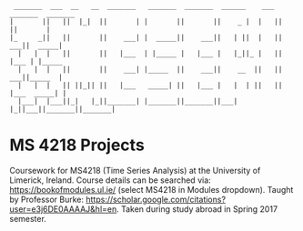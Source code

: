 ```
 _______  ___  __   __  _______   _______  _______  ______    ___  _______  _______ 
|       ||   ||  |_|  ||       | |       ||       ||    _ |  |   ||       ||       |
|_     _||   ||       ||    ___| |  _____||    ___||   | ||  |   ||    ___||  _____|
  |   |  |   ||       ||   |___  | |_____ |   |___ |   |_||_ |   ||   |___ | |_____ 
  |   |  |   ||       ||    ___| |_____  ||    ___||    __  ||   ||    ___||_____  |
  |   |  |   || ||_|| ||   |___   _____| ||   |___ |   |  | ||   ||   |___  _____| |
  |___|  |___||_|   |_||_______| |_______||_______||___|  |_||___||_______||_______|

```

# MS 4218 Projects

Coursework for MS4218 (Time Series Analysis) at the University of Limerick, Ireland. Course details can be searched via: https://bookofmodules.ul.ie/ (select MS4218 in Modules dropdown). Taught by Professor Burke: https://scholar.google.com/citations?user=e3j6DE0AAAAJ&hl=en. Taken during study abroad in Spring 2017 semester.
